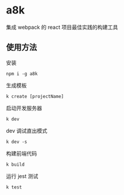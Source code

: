 # a8k

集成 webpack 的 react 项目最佳实践的构建工具

## 使用方法

安装

```shell
npm i -g a8k
```

生成模板

```shell
k create [projectName]
```

启动开发服务器

```shell
k dev
```

dev 调试直出模式

```shell
k dev -s
```

构建前端代码

```shell
k build
```

运行 jest 测试

```shell
k test
```
